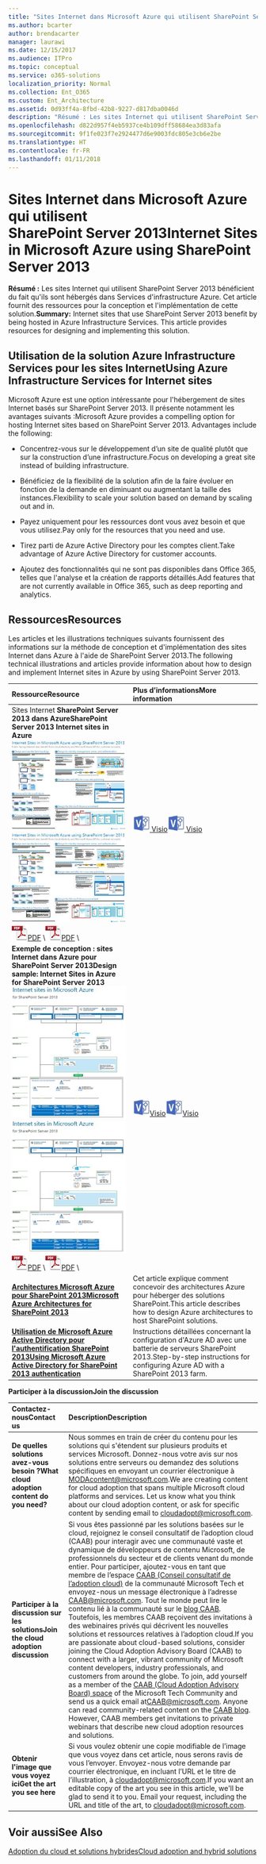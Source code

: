 ```yaml
---
title: "Sites Internet dans Microsoft Azure qui utilisent SharePoint Server 2013"
ms.author: bcarter
author: brendacarter
manager: laurawi
ms.date: 12/15/2017
ms.audience: ITPro
ms.topic: conceptual
ms.service: o365-solutions
localization_priority: Normal
ms.collection: Ent_O365
ms.custom: Ent_Architecture
ms.assetid: 0d93ff4a-8fbd-42b8-9227-d817dba0046d
description: "Résumé : Les sites Internet qui utilisent SharePoint Server 2013 bénéficient du fait qu'ils sont hébergés dans Services d'infrastructure Azure. Cet article fournit des ressources pour la conception et l'implémentation de cette solution."
ms.openlocfilehash: d822d957f4eb5937ce4b109dff58684ea3d83afa
ms.sourcegitcommit: 9f1fe023f7e2924477d6e9003fdc805e3cb6e2be
ms.translationtype: HT
ms.contentlocale: fr-FR
ms.lasthandoff: 01/11/2018
---
```

# <a name="internet-sites-in-microsoft-azure-using-sharepoint-server-2013"></a><span data-ttu-id="332b2-104">Sites Internet dans Microsoft Azure qui utilisent SharePoint Server 2013</span><span class="sxs-lookup"><span data-stu-id="332b2-104">Internet Sites in Microsoft Azure using SharePoint Server 2013</span></span>

 <span data-ttu-id="332b2-p102">**Résumé :** Les sites Internet qui utilisent SharePoint Server 2013 bénéficient du fait qu'ils sont hébergés dans Services d'infrastructure Azure. Cet article fournit des ressources pour la conception et l'implémentation de cette solution.</span><span class="sxs-lookup"><span data-stu-id="332b2-p102">**Summary:** Internet sites that use SharePoint Server 2013 benefit by being hosted in Azure Infrastructure Services. This article provides resources for designing and implementing this solution.</span></span>
  
## <a name="using-azure-infrastructure-services-for-internet-sites"></a><span data-ttu-id="332b2-107">Utilisation de la solution Azure Infrastructure Services pour les sites Internet</span><span class="sxs-lookup"><span data-stu-id="332b2-107">Using Azure Infrastructure Services for Internet sites</span></span>

<span data-ttu-id="332b2-p103">Microsoft Azure est une option intéressante pour l'hébergement de sites Internet basés sur SharePoint Server 2013. Il présente notamment les avantages suivants :</span><span class="sxs-lookup"><span data-stu-id="332b2-p103">Microsoft Azure provides a compelling option for hosting Internet sites based on SharePoint Server 2013. Advantages include the following:</span></span>
  
- <span data-ttu-id="332b2-110">Concentrez-vous sur le développement d’un site de qualité plutôt que sur la construction d’une infrastructure.</span><span class="sxs-lookup"><span data-stu-id="332b2-110">Focus on developing a great site instead of building infrastructure.</span></span>
    
- <span data-ttu-id="332b2-111">Bénéficiez de la flexibilité de la solution afin de la faire évoluer en fonction de la demande en diminuant ou augmentant la taille des instances.</span><span class="sxs-lookup"><span data-stu-id="332b2-111">Flexibility to scale your solution based on demand by scaling out and in.</span></span>
    
- <span data-ttu-id="332b2-112">Payez uniquement pour les ressources dont vous avez besoin et que vous utilisez.</span><span class="sxs-lookup"><span data-stu-id="332b2-112">Pay only for the resources that you need and use.</span></span>
    
- <span data-ttu-id="332b2-113">Tirez parti de Azure Active Directory pour les comptes client.</span><span class="sxs-lookup"><span data-stu-id="332b2-113">Take advantage of Azure Active Directory for customer accounts.</span></span>
    
- <span data-ttu-id="332b2-114">Ajoutez des fonctionnalités qui ne sont pas disponibles dans Office 365, telles que l'analyse et la création de rapports détaillés.</span><span class="sxs-lookup"><span data-stu-id="332b2-114">Add features that are not currently available in Office 365, such as deep reporting and analytics.</span></span>
    
## <a name="resources"></a><span data-ttu-id="332b2-115">Ressources</span><span class="sxs-lookup"><span data-stu-id="332b2-115">Resources</span></span>

<span data-ttu-id="332b2-116">Les articles et les illustrations techniques suivants fournissent des informations sur la méthode de conception et d'implémentation des sites Internet dans Azure à l'aide de SharePoint Server 2013.</span><span class="sxs-lookup"><span data-stu-id="332b2-116">The following technical illustrations and articles provide information about how to design and implement Internet sites in Azure by using SharePoint Server 2013.</span></span>
  
|<span data-ttu-id="332b2-117">**Ressource**</span><span class="sxs-lookup"><span data-stu-id="332b2-117">**Resource**</span></span>|<span data-ttu-id="332b2-118">**Plus d’informations**</span><span class="sxs-lookup"><span data-stu-id="332b2-118">**More information**</span></span>|
|:-----|:-----|
|<span data-ttu-id="332b2-119">Sites Internet **SharePoint Server 2013 dans Azure**</span><span class="sxs-lookup"><span data-stu-id="332b2-119">**SharePoint Server 2013 Internet sites in Azure**</span></span> <br/> <span data-ttu-id="332b2-120">[![Image de sites Internet dans Azure utilisant SharePoint](images/MS_AZ_SPInternetSites.jpg)          ](https://go.microsoft.com/fwlink/p/?LinkId=392552)</span><span class="sxs-lookup"><span data-stu-id="332b2-120">[![Image of Internet sites in Azure using SharePoint](images/MS_AZ_SPInternetSites.jpg)          ](https://go.microsoft.com/fwlink/p/?LinkId=392552)</span></span> <br/> <span data-ttu-id="332b2-121">![Fichier PDF](images/ITPro_Other_PDFicon.png)[PDF](https://go.microsoft.com/fwlink/p/?LinkId=392552)  \\</span><span class="sxs-lookup"><span data-stu-id="332b2-121">![PDF file](images/ITPro_Other_PDFicon.png)[PDF](https://go.microsoft.com/fwlink/p/?LinkId=392552)  \\</span></span>| <span data-ttu-id="332b2-122">[![Fichier Visio](images/ITPro_Other_VisioIcon.jpg)          ](https://go.microsoft.com/fwlink/p/?LinkId=392551)[Visio](https://go.microsoft.com/fwlink/p/?LinkId=392551)</span><span class="sxs-lookup"><span data-stu-id="332b2-122">[![Visio file](images/ITPro_Other_VisioIcon.jpg)          ](https://go.microsoft.com/fwlink/p/?LinkId=392551)[Visio](https://go.microsoft.com/fwlink/p/?LinkId=392551)</span></span> <br/> |<span data-ttu-id="332b2-123">Ce modèle d'architecture décrit les activités de conception clés et les choix d'architecture recommandés pour les sites Internet dans Azure.</span><span class="sxs-lookup"><span data-stu-id="332b2-123">This architecture model outlines key design activities and recommended architecture choices for Internet sites in Azure.</span></span>  <br/> |
|<span data-ttu-id="332b2-124">**Exemple de conception : sites Internet dans Azure pour SharePoint Server 2013**</span><span class="sxs-lookup"><span data-stu-id="332b2-124">**Design sample: Internet Sites in Azure for SharePoint Server 2013**</span></span> <br/> <span data-ttu-id="332b2-125">[![Image d'exemple de conception : sites Internet dans Microsoft Azure pour SharePoint 2013](images/MS_AZ_InternetSitesDesignSample.jpg)          ](https://go.microsoft.com/fwlink/p/?LinkId=392549)</span><span class="sxs-lookup"><span data-stu-id="332b2-125">[![Image of the Design sample: Internet sites in Microsoft Azure for SharePoint 2013](images/MS_AZ_InternetSitesDesignSample.jpg)          ](https://go.microsoft.com/fwlink/p/?LinkId=392549)</span></span> <br/> <span data-ttu-id="332b2-126">![Fichier PDF](images/ITPro_Other_PDFicon.png)[PDF](https://go.microsoft.com/fwlink/p/?LinkId=392549)  \\</span><span class="sxs-lookup"><span data-stu-id="332b2-126">![PDF file](images/ITPro_Other_PDFicon.png)[PDF](https://go.microsoft.com/fwlink/p/?LinkId=392549)  \\</span></span>| <span data-ttu-id="332b2-127">![Fichier Visio](images/ITPro_Other_VisioIcon.jpg)[Visio](https://go.microsoft.com/fwlink/p/?LinkId=392548)</span><span class="sxs-lookup"><span data-stu-id="332b2-127">![Visio file](images/ITPro_Other_VisioIcon.jpg)[Visio](https://go.microsoft.com/fwlink/p/?LinkId=392548)</span></span> <br/> |<span data-ttu-id="332b2-128">Utilisez cet exemple de conception comme point de départ pour votre propre architecture.</span><span class="sxs-lookup"><span data-stu-id="332b2-128">Use this design sample as a starting point for your own architecture.</span></span>  <br/> |
|<span data-ttu-id="332b2-129">**[Architectures Microsoft Azure pour SharePoint 2013](microsoft-azure-architectures-for-sharepoint-2013.md)**</span><span class="sxs-lookup"><span data-stu-id="332b2-129">**[Microsoft Azure Architectures for SharePoint 2013](microsoft-azure-architectures-for-sharepoint-2013.md)**</span></span> <br/> |<span data-ttu-id="332b2-130">Cet article explique comment concevoir des architectures Azure pour héberger des solutions SharePoint.</span><span class="sxs-lookup"><span data-stu-id="332b2-130">This article describes how to design Azure architectures to host SharePoint solutions.</span></span>  <br/> |
|<span data-ttu-id="332b2-131">**[Utilisation de Microsoft Azure Active Directory pour l'authentification SharePoint 2013](using-microsoft-azure-active-directory-for-sharepoint-2013-authentication.md)**</span><span class="sxs-lookup"><span data-stu-id="332b2-131">**[Using Microsoft Azure Active Directory for SharePoint 2013 authentication](using-microsoft-azure-active-directory-for-sharepoint-2013-authentication.md)**</span></span> <br/> |<span data-ttu-id="332b2-132">Instructions détaillées concernant la configuration d'Azure AD avec une batterie de serveurs SharePoint 2013.</span><span class="sxs-lookup"><span data-stu-id="332b2-132">Step-by-step instructions for configuring Azure AD with a SharePoint 2013 farm.</span></span>  <br/> |
   
<span data-ttu-id="332b2-133">**Participer à la discussion**</span><span class="sxs-lookup"><span data-stu-id="332b2-133">**Join the discussion**</span></span>

|<span data-ttu-id="332b2-134">**Contactez-nous**</span><span class="sxs-lookup"><span data-stu-id="332b2-134">**Contact us**</span></span>|<span data-ttu-id="332b2-135">**Description**</span><span class="sxs-lookup"><span data-stu-id="332b2-135">**Description**</span></span>|
|:-----|:-----|
|<span data-ttu-id="332b2-136">**De quelles solutions avez-vous besoin ?**</span><span class="sxs-lookup"><span data-stu-id="332b2-136">**What cloud adoption content do you need?**</span></span> <br/> |<span data-ttu-id="332b2-p104">Nous sommes en train de créer du contenu pour les solutions qui s'étendent sur plusieurs produits et services Microsoft. Donnez-nous votre avis sur nos solutions entre serveurs ou demandez des solutions spécifiques en envoyant un courrier électronique à [MODAcontent@microsoft.com](mailto:cloudadopt@microsoft.com?Subject=[Cloud%20Adoption%20Content%20Feedback]:%20).</span><span class="sxs-lookup"><span data-stu-id="332b2-p104">We are creating content for cloud adoption that spans multiple Microsoft cloud platforms and services. Let us know what you think about our cloud adoption content, or ask for specific content by sending email to [cloudadopt@microsoft.com](mailto:cloudadopt@microsoft.com?Subject=[Cloud%20Adoption%20Content%20Feedback]:%20).  </span></span><br/> |
|<span data-ttu-id="332b2-139">**Participer à la discussion sur les solutions**</span><span class="sxs-lookup"><span data-stu-id="332b2-139">**Join the cloud adoption discussion**</span></span> <br/> |<span data-ttu-id="332b2-p105">Si vous êtes passionné par les solutions basées sur le cloud, rejoignez le conseil consultatif de l’adoption cloud (CAAB) pour interagir avec une communauté vaste et dynamique de développeurs de contenu Microsoft, de professionnels du secteur et de clients venant du monde entier. Pour participer, ajoutez-vous en tant que membre de l’espace [CAAB (Conseil consultatif de l’adoption cloud)]((https://aka.ms/caab)) de la communauté Microsoft Tech et envoyez-nous un message électronique à l’adresse [CAAB@microsoft.com](mailto:caab@microsoft.com?Subject=I%20just%20joined%20the%20Cloud%20Adoption%20Advisory%20Board!). Tout le monde peut lire le contenu lié à la communauté sur le [blog CAAB]((https://blogs.technet.com/b/solutions_advisory_board/)). Toutefois, les membres CAAB reçoivent des invitations à des webinaires privés qui décrivent les nouvelles solutions et ressources relatives à l’adoption cloud.</span><span class="sxs-lookup"><span data-stu-id="332b2-p105">If you are passionate about cloud-based solutions, consider joining the Cloud Adoption Advisory Board (CAAB) to connect with a larger, vibrant community of Microsoft content developers, industry professionals, and customers from around the globe. To join, add yourself as a member of the [CAAB (Cloud Adoption Advisory Board) space]((https://aka.ms/caab)) of the Microsoft Tech Community and send us a quick email at[CAAB@microsoft.com](mailto:caab@microsoft.com?Subject=I%20just%20joined%20the%20Cloud%20Adoption%20Advisory%20Board!). Anyone can read community-related content on the [CAAB blog]((https://blogs.technet.com/b/solutions_advisory_board/)). However, CAAB members get invitations to private webinars that describe new cloud adoption resources and solutions.  </span></span><br/> |
|<span data-ttu-id="332b2-143">**Obtenir l'image que vous voyez ici**</span><span class="sxs-lookup"><span data-stu-id="332b2-143">**Get the art you see here**</span></span> <br/> |<span data-ttu-id="332b2-p106">Si vous voulez obtenir une copie modifiable de l’image que vous voyez dans cet article, nous serons ravis de vous l’envoyer. Envoyez-nous votre demande par courrier électronique, en incluant l’URL et le titre de l’illustration, à [cloudadopt@microsoft.com](mailto:cloudadopt@microsoft.com?subject=[Art%20Request]:%20).</span><span class="sxs-lookup"><span data-stu-id="332b2-p106">If you want an editable copy of the art you see in this article, we'll be glad to send it to you. Email your request, including the URL and title of the art, to [cloudadopt@microsoft.com](mailto:cloudadopt@microsoft.com?subject=[Art%20Request]:%20).  </span></span><br/> |
   
## <a name="see-also"></a><span data-ttu-id="332b2-146">Voir aussi</span><span class="sxs-lookup"><span data-stu-id="332b2-146">See Also</span></span>

[<span data-ttu-id="332b2-147">Adoption du cloud et solutions hybrides</span><span class="sxs-lookup"><span data-stu-id="332b2-147">Cloud adoption and hybrid solutions</span></span>](cloud-adoption-and-hybrid-solutions.md)



